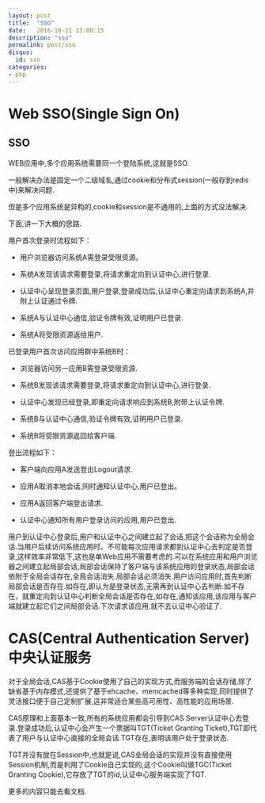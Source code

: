 ```yaml
---
layout: post
title:  "SSO"
date:   2016-10-21 13:00:15
description: "sso"
permalink: post/sso
disqus:
  id: sso
categories:
- php
---
```


Web SSO(Single Sign On)
=======================


SSO
----

WEB应用中,多个应用系统需要同一个登陆系统,这就是SSO.<br>

一般解决办法是固定一个二级域名,通过cookie和分布式session(一般存到redis中)来解决问题.<br>

但是多个应用系统是异构的,cookie和session是不通用的,上面的方式没法解决.<br>

下面,讲一下大概的思路.

用户首次登录时流程如下：

- 用户浏览器访问系统A需登录受限资源。

- 系统A发现该请求需要登录,将请求重定向到认证中心,进行登录.

- 认证中心呈现登录页面,用户登录,登录成功后,认证中心重定向请求到系统A,并附上认证通过令牌.

- 系统A与认证中心通信,验证令牌有效,证明用户已登录.

- 系统A将受限资源返给用户.

已登录用户首次访问应用群中系统B时：

- 浏览器访问另一应用B需登录受限资源.

- 系统B发现该请求需要登录,将请求重定向到认证中心,进行登录.

- 认证中心发现已经登录,即重定向请求响应到系统B,附带上认证令牌.

- 系统B与认证中心通信,验证令牌有效,证明用户已登录.

- 系统B将受限资源返回给客户端.

登出流程如下：

- 客户端向应用A发送登出Logout请求.

- 应用A取消本地会话,同时通知认证中心,用户已登出。

- 应用A返回客户端登出请求.

- 认证中心通知所有用户登录访问的应用,用户已登出.

用户到认证中心登录后,用户和认证中心之间建立起了会话,把这个会话称为全局会话.当用户后续访问系统应用时，不可能每次应用请求都到认证中心去判定是否登录,这样效率非常低下,这也是单Web应用不需要考虑的.可以在系统应用和用户浏览器之间建立起局部会话,局部会话保持了客户端与该系统应用的登录状态,局部会话依附于全局会话存在,全局会话消失.局部会话必须消失.用户访问应用时,首先判断局部会话是否存在.如存在,即认为是登录状态,无需再到认证中心去判断.如不存在，就重定向到认证中心判断全局会话是否存在,如存在,通知该应用,该应用与客户端就建立起它们之间局部会话.下次请求该应用.就不去认证中心验证了.<br>


CAS(Central Authentication Server)中央认证服务
=============================================

对于全局会话,CAS基于Cookie使用了自己的实现方式,而服务端的会话存储,除了缺省基于内存模式,还提供了基于ehcache、memcached等多种实现,同时提供了灵活接口便于自己定制扩展,这非常适合某些高可用性、高性能的应用场景.

CAS原理和上面基本一致,所有的系统应用都会引导到CAS Server认证中心去登录.登录成功后,认证中心会产生一个票据叫TGT(Ticket Granting Ticket),TGT即代表了用户与认证中心直接的全局会话.TGT存在,表明该用户处于登录状态.

TGT并没有放在Session中,也就是说,CAS全局会话的实现并没有直接使用Session机制,而是利用了Cookie自己实现的,这个Cookie叫做TGC(Ticket Granting Cookie),它存放了TGT的id,认证中心服务端实现了TGT.

更多的内容只能去看文档.
